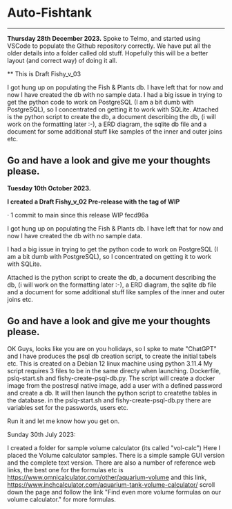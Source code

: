 # Auto-Fishtank
-----
**Thursday 28th December 2023.**
Spoke to Telmo, and started using VSCode to populate the Github repository correctly. We have put all the older details into a folder called old stuff.
Hopefully this will be a better layout (and correct way) of doing it all.

** This is Draft Fishy_v_03

I got hung up on populating the Fish & Plants db. I have left that for now and now I have created the db with no sample data.
I had a big issue in trying to get the python code to work on PostgreSQL (I am a bit dumb with PostgreSQL), so I concentrated on getting it to work with SQLite.
Attached is the python script to create the db, a document describing the db, (i will work on the formatting later :-), a ERD diagram, the sqlite db file and a document for some additional stuff like samples of the inner and outer joins etc.

Go and have a look and give me your thoughts please.
-----




**Tuesday 10th October 2023.**

**I created a Draft Fishy_v_02 Pre-release with the tag of WIP**

· 1 commit to main since this release
 WIP
 fecd96a 

I got hung up on populating the Fish & Plants db. I have left that for now and now I have created the db with no sample data.

I had a big issue in trying to get the python code to work on PostgreSQL (I am a bit dumb with PostgreSQL), so I concentrated on getting it to work with SQLite.

Attached is the python script to create the db, a document describing the db, (i will work on the formatting later :-), a ERD diagram, the sqlite db file and a document for some additional stuff like samples of the inner and outer joins etc.

Go and have a look and give me your thoughts please.
-------------


OK Guys, looks like you are on you holidays, so I spke to mate "ChatGPT" and I have produces the psql db creation script, to create the initial tabels etc.
This is created on a Debian 12 linux machine using python 3.11.4
My script requires 3 files to be in the same directy when launching.
Dockerfile, pslq-start.sh and fishy-create-psql-db.py.
The script will create a docker image from the postresql native image, add a user with a defined password and create a db. It will then launch the python script to createthe tables in the database.
in the pslq-start.sh and fishy-create-psql-db.py there are variables set for the passwords, users etc.

Run it and let me know how you get on.

Sunday 30th July 2023:

I created a folder for sample volume calculator (its called "vol-calc")
Here I placed the Volume calculator samples. There is a simple sample GUI version and the complete text version. There are also a number of reference web links, the best one for the formulas etc is https://www.omnicalculator.com/other/aquarium-volume
and this link, https://www.inchcalculator.com/aquarium-tank-volume-calculator/  scroll down the page and follow the link "Find even more volume formulas on our volume calculator." for more formulas.
